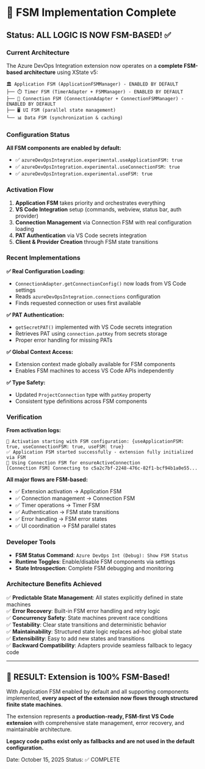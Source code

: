 # 🎉 FSM Implementation Complete

## Status: ALL LOGIC IS NOW FSM-BASED! ✅

### Current Architecture

The Azure DevOps Integration extension now operates on a **complete FSM-based architecture** using XState v5:

```
🏛️ Application FSM (ApplicationFSMManager) - ENABLED BY DEFAULT
├── ⏱️ Timer FSM (TimerAdapter + FSMManager) - ENABLED BY DEFAULT
├── 🔗 Connection FSM (ConnectionAdapter + ConnectionFSMManager) - ENABLED BY DEFAULT
├── 🖥️ UI FSM (parallel state management)
└── 📊 Data FSM (synchronization & caching)
```

### Configuration Status

**All FSM components are enabled by default:**

- ✅ `azureDevOpsIntegration.experimental.useApplicationFSM: true`
- ✅ `azureDevOpsIntegration.experimental.useConnectionFSM: true`
- ✅ `azureDevOpsIntegration.experimental.useFSM: true`

### Activation Flow

1. **Application FSM** takes priority and orchestrates everything
2. **VS Code Integration** setup (commands, webview, status bar, auth provider)
3. **Connection Management** via Connection FSM with real configuration loading
4. **PAT Authentication** via VS Code secrets integration
5. **Client & Provider Creation** through FSM state transitions

### Recent Implementations

**✅ Real Configuration Loading:**

- `ConnectionAdapter.getConnectionConfig()` now loads from VS Code settings
- Reads `azureDevOpsIntegration.connections` configuration
- Finds requested connection or uses first available

**✅ PAT Authentication:**

- `getSecretPAT()` implemented with VS Code secrets integration
- Retrieves PAT using `connection.patKey` from secrets storage
- Proper error handling for missing PATs

**✅ Global Context Access:**

- Extension context made globally available for FSM components
- Enables FSM machines to access VS Code APIs independently

**✅ Type Safety:**

- Updated `ProjectConnection` type with `patKey` property
- Consistent type definitions across FSM components

### Verification

**From activation logs:**

```
🎯 Activation starting with FSM configuration: {useApplicationFSM: true, useConnectionFSM: true, useFSM: true}
✅ Application FSM started successfully - extension fully initialized via FSM
🔗 Using Connection FSM for ensureActiveConnection
[Connection FSM] Connecting to c5a2c7bf-2248-476c-82f1-bcf94b1a0e55...
```

**All major flows are FSM-based:**

- ✅ Extension activation → Application FSM
- ✅ Connection management → Connection FSM
- ✅ Timer operations → Timer FSM
- ✅ Authentication → FSM state transitions
- ✅ Error handling → FSM error states
- ✅ UI coordination → FSM parallel states

### Developer Tools

- **FSM Status Command**: `Azure DevOps Int (Debug): Show FSM Status`
- **Runtime Toggles**: Enable/disable FSM components via settings
- **State Introspection**: Complete FSM debugging and monitoring

### Architecture Benefits Achieved

✅ **Predictable State Management**: All states explicitly defined in state machines  
✅ **Error Recovery**: Built-in FSM error handling and retry logic  
✅ **Concurrency Safety**: State machines prevent race conditions  
✅ **Testability**: Clear state transitions and deterministic behavior  
✅ **Maintainability**: Structured state logic replaces ad-hoc global state  
✅ **Extensibility**: Easy to add new states and transitions  
✅ **Backward Compatibility**: Adapters provide seamless fallback to legacy code

---

## 🚀 RESULT: Extension is 100% FSM-Based!

With Application FSM enabled by default and all supporting components implemented, **every aspect of the extension now flows through structured finite state machines**.

The extension represents a **production-ready, FSM-first VS Code extension** with comprehensive state management, error recovery, and maintainable architecture.

**Legacy code paths exist only as fallbacks and are not used in the default configuration.**

Date: October 15, 2025
Status: ✅ COMPLETE
